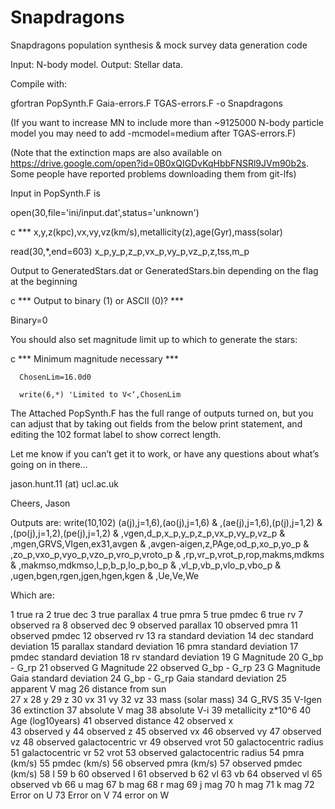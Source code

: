 # Snapdragons
Snapdragons population synthesis &amp; mock survey data generation code 

Input: N-body model.
Output: Stellar data.

Compile with:

gfortran PopSynth.F Gaia-errors.F TGAS-errors.F -o Snapdragons

(If you want to increase MN to include more than ~9125000 N-body particle model you may need to add -mcmodel=medium after TGAS-errors.F)

(Note that the extinction maps are also available on https://drive.google.com/open?id=0B0xQIGDvKqHbbFNSRl9JVm90b2s. Some people have reported problems downloading them from git-lfs)

Input in PopSynth.F is

open(30,file='ini/input.dat',status='unknown')

c *** x,y,z(kpc),vx,vy,vz(km/s),metallicity(z),age(Gyr),mass(solar)

read(30,*,end=603) x_p,y_p,z_p,vx_p,vy_p,vz_p,z,tss,m_p

Output to GeneratedStars.dat or GeneratedStars.bin depending on the flag at the beginning

c *** Output to binary (1) or ASCII (0)? ***

Binary=0

You should also set magnitude limit up to which to generate the stars:

c *** Minimum magnitude necessary ***

      ChosenLim=16.0d0

      write(6,*) 'Limited to V<‘,ChosenLim

The Attached PopSynth.F has the full range of outputs turned on, but you can adjust that by taking out fields from the below 
print statement, and editing the 102 format label to show correct length.

Let me know if you can’t get it to work, or have any questions about what’s going on in there…

jason.hunt.11 (at) ucl.ac.uk

Cheers,
Jason

Outputs are:
                                write(10,102) (a(j),j=1,6),(ao(j),j=1,6)
     &                             ,(ae(j),j=1,6),(p(j),j=1,2)
     &                             ,(po(j),j=1,2),(pe(j),j=1,2)
     &                             ,vgen,d_p,x_p,y_p,z_p,vx_p,vy_p,vz_p
     &                             ,mgen,GRVS,VIgen,ex31,avgen
     &                             ,avgen-aigen,z,PAge,od_p,xo_p,yo_p
     &                             ,zo_p,vxo_p,vyo_p,vzo_p,vro_p,vroto_p
     &                             ,rp,vr_p,vrot_p,rop,makms,mdkms
     &                             ,makmso,mdkmso,l_p,b_p,lo_p,bo_p
     &                             ,vl_p,vb_p,vlo_p,vbo_p
     &                             ,ugen,bgen,rgen,jgen,hgen,kgen
     &                             ,Ue,Ve,We

Which are: 

1 true ra
2 true dec
3 true parallax
4 true pmra
5 true pmdec
6 true rv
7 observed ra
8 observed dec
9 observed parallax
10 observed pmra
11 observed pmdec
12 observed  rv
13 ra standard deviation 
14 dec standard deviation 
15 parallax standard deviation 
16 pmra standard deviation 
17 pmdec standard deviation 
18 rv standard deviation 
19 G Magnitude 
20 G_bp - G_rp
21 observed G Magnitude 
22 observed G_bp - G_rp 
23 G Magnitude Gaia standard deviation 
24 G_bp - G_rp Gaia standard deviation 
25 apparent V mag
26 distance from sun      
27 x 
28 y 
29 z 
30 vx 
31 vy 
32 vz 
33 mass (solar mass)
34 G_RVS
35 V-Igen
36 extinction
37 absolute V mag
38 absolute V-i 
39 metallicity z*10^6
40 Age (log10years)
41 observed distance
42 observed x		
43 observed y 
44 observed z 
45 observed vx 
46 observed vy 
47 observed vz 
48 observed galactocentric vr
49 observed vrot
50 galactocentric radius
51 galactocentric vr
52 vrot
53 observed galactocentric radius
54 pmra (km/s)
55 pmdec (km/s)
56 observed pmra (km/s)
57 observed pmdec (km/s)
58 l
59 b
60 observed l
61 observed b
62 vl 
63 vb
64 observed vl
65 observed vb
66 u mag
67 b mag
68 r mag
69 j mag
70 h mag
71 k mag
72 Error on U
73 Error on V
74 error on W